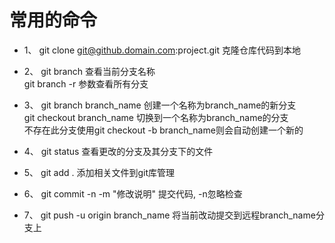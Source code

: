 # 常用的命令

* 1、 git clone git@github.domain.com:project.git   克隆仓库代码到本地

* 2、 git branch   查看当前分支名称  
  git branch -r 参数查看所有分支

* 3、 git branch branch_name   创建一个名称为branch_name的新分支  
  git checkout branch_name    切换到一个名称为branch_name的分支  
  不存在此分支使用git checkout -b branch_name则会自动创建一个新的

* 4、 git status    查看更改的分支及其分支下的文件

* 5、 git add .     添加相关文件到git库管理

* 6、 git commit -n -m "修改说明"    提交代码, -n忽略检查

* 7、 git push -u origin branch_name    将当前改动提交到远程branch_name分支上

